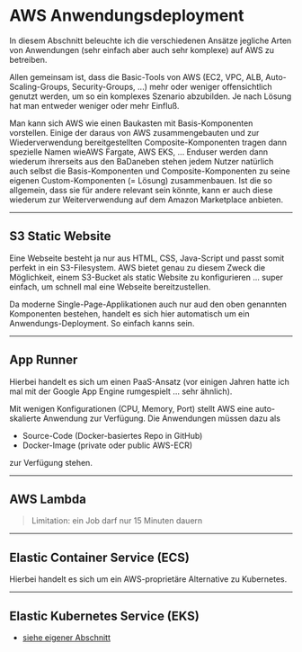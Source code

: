 # AWS Anwendungsdeployment

In diesem Abschnitt beleuchte ich die verschiedenen Ansätze jegliche Arten von Anwendungen (sehr einfach aber auch sehr komplexe) auf AWS zu betreiben.

Allen gemeinsam ist, dass die Basic-Tools von AWS (EC2, VPC, ALB, Auto-Scaling-Groups, Security-Groups, ...) mehr oder weniger offensichtlich genutzt werden, um so ein komplexes Szenario abzubilden. Je nach Lösung hat man entweder weniger oder mehr Einfluß.

Man kann sich AWS wie einen Baukasten mit Basis-Komponenten vorstellen. Einige der daraus von AWS zusammengebauten und zur Wiederverwendung bereitgestellten Composite-Komponenten tragen dann spezielle Namen wieAWS Fargate, AWS EKS, ... Enduser werden dann wiederum ihrerseits aus den BaDaneben stehen jedem Nutzer natürlich auch selbst die Basis-Komponenten und Composite-Komponenten zu seine eigenen Custom-Komponenten (= Lösung) zusammenbauen. Ist die so allgemein, dass sie für andere relevant sein könnte, kann er auch diese wiederum zur Weiterverwendung auf dem Amazon Marketplace anbieten.

---

## S3 Static Website

Eine Webseite besteht ja nur aus HTML, CSS, Java-Script und passt somit perfekt in ein S3-Filesystem. AWS bietet genau zu diesem Zweck die Möglichkeit, einem S3-Bucket als static Website zu konfigurieren ... super einfach, um schnell mal eine Webseite bereitzustellen.

Da moderne Single-Page-Applikationen auch nur aud den oben genannten Komponenten bestehen, handelt es sich hier automatisch um ein Anwendungs-Deployment. So einfach kanns sein.

---

## App Runner

Hierbei handelt es sich um einen PaaS-Ansatz (vor einigen Jahren hatte ich mal mit der Google App Engine rumgespielt ... sehr ähnlich).

Mit wenigen Konfigurationen (CPU, Memory, Port) stellt AWS eine auto-skalierte Anwendung zur Verfügung. Die Anwendungen müssen dazu als

* Source-Code (Docker-basiertes Repo in GitHub)
* Docker-Image (private oder public AWS-ECR)

zur Verfügung stehen.

---

## AWS Lambda

> Limitation: ein Job darf nur 15 Minuten dauern

---

## Elastic Container Service (ECS)

Hierbei handelt es sich um ein AWS-proprietäre Alternative zu Kubernetes.

---

## Elastic Kubernetes Service (EKS)

* [siehe eigener Abschnitt](aws-eks.md)
